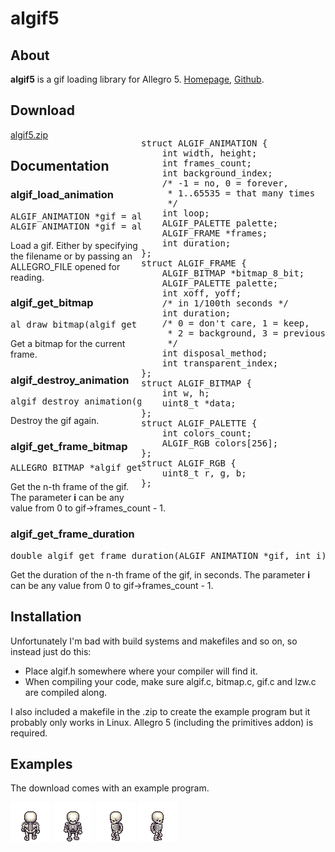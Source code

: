 <html>
<head>
<script type="text/javascript">
    var x = 0;
    var y = 0;
    var phase = "right";
    function changepic() {
        var dirs = ["up", "down", "right", "left"];
        for (var i = 0; i < 4; i++) {
            var img = document.getElementById(dirs[i]);
            img.style.position = "absolute";
            img.style.display = phase == dirs[i] ? "inline" : "none";
            img.style.left = x;
            img.style.top = y;
        }

        if (phase == "right") {
            x += 1;
            if (x == 640) {
                phase = "down";
            }
        }
        if (phase == "down") {
            y += 1;
            if (y == 480) {
                phase = "left";
            }
        }
        if (phase == "left") {
            x -= 1;
            if (x == 0) {
                phase = "up";
            }
        }
        if (phase == "up") {
            y -= 1;
            if (y == 0) {
                phase = "right";
            }
        }
    }
    setInterval(changepic, 20);
</script>
</head>
<body>
<h1>algif5</h1>
<h2>About</h2>
</p><b>algif5</b> is a gif loading library for Allegro 5.
<a href="http://allegro5.org/algif5">Homepage</a>, <a
href="http://github.com/allefant/algif5">Github</a>.
<h2>Download</h2>
<a href="http://allegro5.org/algif5/algif5.zip">algif5.zip</a>
<div style="float:right">
<pre>
struct ALGIF_ANIMATION {
    int width, height;
    int frames_count;
    int background_index;
    /* -1 = no, 0 = forever,
     * 1..65535 = that many times
     */
    int loop;
    ALGIF_PALETTE palette;
    ALGIF_FRAME *frames;
    int duration;
};
struct ALGIF_FRAME {
    ALGIF_BITMAP *bitmap_8_bit;
    ALGIF_PALETTE palette;
    int xoff, yoff;
    /* in 1/100th seconds */
    int duration;
    /* 0 = don't care, 1 = keep,
     * 2 = background, 3 = previous
     */        
    int disposal_method;
    int transparent_index;
};
struct ALGIF_BITMAP {
    int w, h;
    uint8_t *data;
};
struct ALGIF_PALETTE {
    int colors_count;
    ALGIF_RGB colors[256];
};
struct ALGIF_RGB {
    uint8_t r, g, b;
};
</pre>
</div>
<h2>Documentation</h2>

<h3>algif_load_animation</h3>
<pre>ALGIF_ANIMATION *gif = algif_load_animation(char const *filename);
ALGIF_ANIMATION *gif = algif_load_animation_f(ALLEGRO_FILE *file);
</pre>
<p>Load a gif. Either by specifying the filename or by passing an
ALLEGRO_FILE opened for reading.</p>

<h3>algif_get_bitmap</h3>
<pre>al_draw_bitmap(algif_get_bitmap(gif, al_get_time()), x, y, 0);</pre>
<p>Get a bitmap for the current frame.</p>

<h3>algif_destroy_animation</h3>
<pre>algif_destroy_animation(gif);</pre>
<p>Destroy the gif again.</p>

<h3>algif_get_frame_bitmap</h3>
<pre>ALLEGRO_BITMAP *algif_get_frame_bitmap(ALGIF_ANIMATION *gif, int i);</pre>
<p>Get the n-th frame of the gif.
The parameter <b>i</b> can be any value from 0 to gif->frames_count - 1.</p>

<h3>algif_get_frame_duration</h3>
<pre>double algif_get_frame_duration(ALGIF_ANIMATION *gif, int i);</pre>
<p>Get the duration of the n-th frame of the gif, in seconds.
The parameter <b>i</b> can be any value from 0 to gif->frames_count - 1.</p>

<h2>Installation</h2>
Unfortunately I'm bad with build systems and makefiles and so on, so instead
just do this:
<ul>
    <li>Place algif.h somewhere where your compiler will find it.</li>
    <li>When compiling your code, make sure algif.c, bitmap.c, gif.c and lzw.c
    are compiled along.</li>
</ul>
I also included a makefile in the .zip to create the example program but it
probably only works in Linux. Allegro 5 (including the primitives addon) is
required.
<h2>Examples</h2>
<p>The download comes with an example program.</p>
<img id="up" src="examples/skeleton_up.gif" />
<img id="down" src="examples/skeleton_down.gif" />
<img id="left" src="examples/skeleton_left.gif" />
<img id="right" src="examples/skeleton_right.gif" />
</body>
</html>
